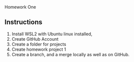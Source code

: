  Homework One
## Instructions
1. Install WSL2 with Ubuntu linux installed,
2. Create GitHub Account
3. Create a folder for projects
4. Create homework project 1
5. Create a branch, and a merge locally as well as on GitHub.
